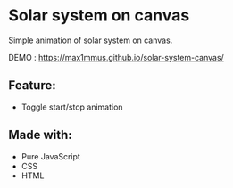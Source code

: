 # Solar system on canvas

Simple animation of solar system on canvas.

DEMO : https://max1mmus.github.io/solar-system-canvas/

## Feature:

* Toggle start/stop animation

## Made with:
 
 * Pure JavaScript
 * CSS
 * HTML
